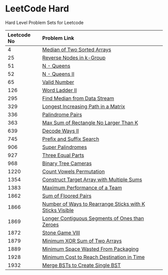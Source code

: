 # LeetCode Hard

Hard Level Problem Sets for Leetcode

| Leetcode No | Problem Link |
| :--- | :--- |
| 4 | [Median of Two Sorted Arrays](leetcode-4-median-of-two-sorted-arrays.md) |
| 25 | [Reverse Nodes in k-Group](leetcode-25-reverse-nodes-in-k-group.md) |
| 51 | [N - Queens](leetcode-51-n-queens.md) |
| 52 | [N - Queens II](leetcode-52-n-queens-ii.md) |
| 65 | [Valid Number](leetcode-65-valid-number.md) |
| 126 | [Word Ladder II](leetcode-126-word-ladder-ii.md) |
| 295 | [Find Median from Data Stream](leetcode-295-find-median-from-data-stream.md) |
| 329 | [Longest Increasing Path in a Matrix](leetcode-329-longest-increasing-path-in-a-matrix.md) |
| 336 | [Palindrome Pairs](leetcode-336-palindrome-pairs.md) |
| 363 | [Max Sum of Rectangle No Larger Than K](leetcode-363-max-sum-of-rectangle-no-larger-than-k.md) |
| 639 | [Decode Ways II](leetcode-639-decode-ways-ii.md) |
| 745 | [Prefix and Suffix Search](leetcode-745-prefix-and-suffix-search.md) |
| 906 | [Super Palindromes](leetcode-906-super-palindromes.md) |
| 927 | [Three Equal Parts](leetcode-927-three-equal-parts.md) |
| 968 | [Binary Tree Cameras](leetcode-968-binary-tree-cameras.md) |
| 1220 | [Count Vowels Permutation](leetcode-1220-count-vowels-permutation.md) |
| 1354 | [Construct Target Array with Multiple Sums](leetcode-1354-construct-target-array-with-multiple-sums.md) |
| 1383 | [Maximum Performance of a Team](leetcode-1383-maximum-performance-of-a-team.md) |
| 1862 | [Sum of Floored Pairs](leetcode-1862-sum-of-floored-pairs.md) |
| 1866 | [Number of Ways to Rearrange Sticks with K Sticks Visible](leetcode-1866-number-of-ways-to-rearrange-sticks-with-k-sticks-visible.md) |
| 1869 | [Longer Contiguous Segments of Ones than Zeroes](leetcode-1869-longer-contiguous-segments-of-ones-than-zeros.md) |
| 1872 | [Stone Game VIII](leetcode-1872-stone-game-viii.md) |
| 1879 | [Minimum XOR Sum of Two Arrays](leetcode-1879-minimum-xor-sum-of-two-arrays.md) |
| 1889 | [Minimum Space Wasted From Packaging](leetcode-1889-minimum-space-wasted-from-packaging.md) |
| 1928 | [Minimum Cost to Reach Destination in Time](leetcode-1928-minimum-cost-to-reach-destination-in-time.md) |
| 1932 | [Merge BSTs to Create Single BST](leetcode-1932-merge-bsts-to-create-single-bst.md) |

